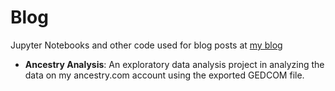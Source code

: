 # Blog
Jupyter Notebooks and other code used for blog posts at [my blog](https://jeffmacaluso.wordpress.com/)

- **Ancestry Analysis**: An exploratory data analysis project in analyzing the data on my ancestry.com account using the exported GEDCOM file.
